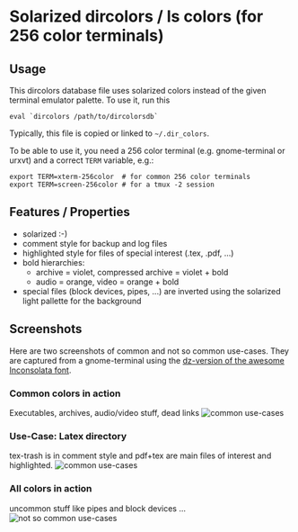 # Solarized dircolors / ls colors (for 256 color terminals)

## Usage
This dircolors database file uses solarized colors instead of the given
terminal emulator palette. To use it, run this 

    eval `dircolors /path/to/dircolorsdb`

Typically, this file is copied or linked to `~/.dir_colors`.

To be able to use it, you need a 256 color terminal (e.g. gnome-terminal or
urxvt) and a correct `TERM` variable, e.g.:

    export TERM=xterm-256color  # for common 256 color terminals
    export TERM=screen-256color # for a tmux -2 session

## Features / Properties
  * solarized :-)
  * comment style for backup and log files
  * highlighted style for files of special interest (.tex, .pdf, ...)
  * bold hierarchies:
    * archive = violet, compressed archive = violet + bold
    * audio = orange, video = orange + bold
  * special files (block devices, pipes, ...) are inverted using the
    solarized light pallette for the background

## Screenshots
Here are two screenshots of common and not so common use-cases.
They are captured from a gnome-terminal using the [dz-version of the awesome Inconsolata font](http://nodnod.net/2009/feb/12/adding-straight-single-and-double-quotes-inconsola/).

### Common colors in action
Executables, archives, audio/video stuff, dead links
![common use-cases](https://github.com/seebi/solarized/raw/master/ls-colors-solarized/common-cases.png)

### Use-Case: Latex directory
tex-trash is in comment style and pdf+tex are main files of interest and
highlighted.
![common use-cases](https://github.com/seebi/solarized/raw/master/ls-colors-solarized/latex.png)

### All colors in action
uncommon stuff like pipes and block devices ...
![not so common use-cases](https://github.com/seebi/solarized/raw/master/ls-colors-solarized/all-cases.png)
